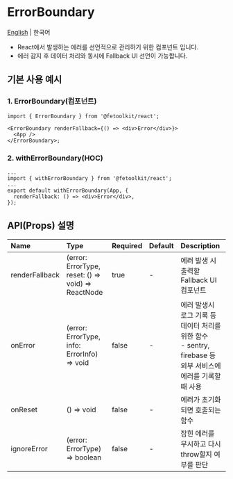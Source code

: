 # ErrorBoundary

[English](../en/component_errorboundary.md) | 한국어

- React에서 발생하는 에러를 선언적으로 관리하기 위한 컴포넌트 입니다.
- 에러 감지 후 데이터 처리와 동시에 Fallback UI 선언이 가능합니다.

## 기본 사용 예시

### 1. ErrorBoundary(컴포넌트)

```tsx
import { ErrorBoundary } from '@fetoolkit/react';

<ErrorBoundary renderFallback={() => <div>Error</div>}>
  <App />
</ErrorBoundary>;
```

### 2. withErrorBoundary(HOC)

```tsx
...
import { withErrorBoundary } from '@fetoolkit/react';
...
export default withErrorBoundary(App, {
  renderFallback: () => <div>Error</div>,
});
```

## API(Props) 설명

| Name           | Type                                               | Required | Default | Description                                                                                                     |
| :------------- | :------------------------------------------------- | :------- | :------ | :-------------------------------------------------------------------------------------------------------------- |
| renderFallback | (error: ErrorType, reset: () => void) => ReactNode | true     | -       | 에러 발생 시 출력할 Fallback UI 컴포넌트                                                                        |
| onError        | (error: ErrorType, info: ErrorInfo) => void        | false    | -       | 에러 발생시 로그 기록 등 데이터 처리를 위한 함수 <br> - sentry, firebase 등 외부 서비스에 에러를 기록할 때 사용 |
| onReset        | () => void                                         | false    | -       | 에러가 초기화되면 호출되는 함수                                                                                 |
| ignoreError    | (error: ErrorType) => boolean                      | false    | -       | 잡힌 에러를 무시하고 다시 throw할지 여부를 판단                                                                 |
